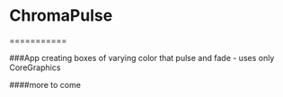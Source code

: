 # ChromaPulse
===========

###App creating boxes of varying color that pulse and fade - uses only CoreGraphics

####more to come
